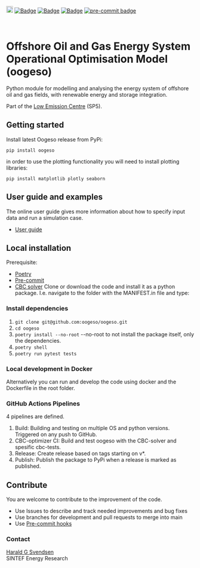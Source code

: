 <p>
<a href="https://badge.fury.io/gh/oogeso%2Foogeso"><img src="https://badge.fury.io/gh/oogeso%2Foogeso.svg" alt="GitHub version" height="18"></a>
<a href="https://github.com/oogeso/oogeso/actions/workflows/build.yml?query=workflow%3ACI"><img src="https://img.shields.io/github/actions/workflow/status/oogeso/oogeso/build.yml" alt="Badge"></a>
<a href="https://www.python.org/"><img src="https://img.shields.io/badge/python-3.8%20%7C%203.9%20%7C%203.10%20%7C%203.11-blue.svg" alt="Badge"></a>
<a href="https://github.com/psf/black"><img src="https://img.shields.io/badge/code%20style-black-000000.svg" alt="Badge"></a>
<a href="https://github.com/pre-commit/pre-commit"><img src="https://img.shields.io/badge/pre--commit-enabled-brightgreen?logo=pre-commit&logoColor=white" alt="pre-commit badge"></a>

</p>
<br/>

# Offshore Oil and Gas Energy System Operational Optimisation Model (oogeso)

Python module for modelling and analysing the energy system of offshore oil and gas fields, with renewable energy and storage integration.

Part of the [Low Emission Centre](https://www.sintef.no/en/projects/lowemission-research-centre/) (SP5).

## Getting started
Install latest Oogeso release from PyPi:
```
pip install oogeso
```

in order to use the plotting functionality you will need to install plotting libraries:

```
pip install matplotlib plotly seaborn
```

## User guide and examples
The online user guide  gives more information about how to
specify input data and run a simulation case.

*  [User guide](https://oogeso.github.io/oogeso/)


## Local installation
Prerequisite: 
- [Poetry](https://python-poetry.org/docs/#installation)
- [Pre-commit](https://pre-commit.com/)
- [CBC solver](https://projects.coin-or.org/Cbc)
Clone or download the code and install it as a python package. I.e. navigate to the folder with the MANIFEST.in file and type:

### Install dependencies
1. `git clone git@github.com:oogeso/oogeso.git`
2. `cd oogeso`
3. `poetry install --no-root`  --no-root to not install the package itself, only the dependencies.
4. `poetry shell`
5. `poetry run pytest tests`

### Local development in Docker
Alternatively you can run and develop the code using docker and the Dockerfile in the root folder.

### GitHub Actions Pipelines
4 pipelines are defined.

1. Build: Building and testing on multiple OS and python versions. Triggered on any push to GitHub.
2. CBC-optimizer CI: Build and test oogeso with the CBC-solver and spesific cbc-tests.
3. Release: Create release based on tags starting on v*.
4. Publish: Publish the package to PyPi when a release is marked as published.

## Contribute
You are welcome to contribute to the improvement of the code.

* Use Issues to describe and track needed improvements and bug fixes
* Use branches for development and pull requests to merge into main
* Use [Pre-commit hooks](https://pre-commit.com/)

### Contact

[Harald G Svendsen](https://www.sintef.no/en/all-employees/employee/?empid=3414)  
SINTEF Energy Research
